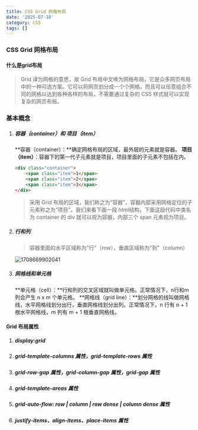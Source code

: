 ```yaml
---
title: CSS Grid 网格布局
date: '2025-07-18'
category: CSS
tags: []
---
```

### CSS Grid 网格布局

#### 什么是grid布局

  >Grid 译为网格的意思，故 Grid 布局中文唤为网格布局，它是众多网页布局中的一种可选方案。它可以将网页划分成一个个网格，而且可以任意组合不同的网格以达到各种各样的布局，不需要通过复杂的 CSS 样式就可以实现复杂的网页布局。 

### 基本概念

1. ##### **容器（container）和 项目（item）**

    **容器（container）：**确定网格布局的区域，最外层的元素就是容器。
   **项目（item）**：容器下的第一代子元素就是项目，项目里面的子元素不包括在内。

   ```html
   <div class="container">
       <span class="item">1</span>
       <span class="item">2</span>
       <span class="item">3</span>
   </div>
   ```

   >  采用 Grid 布局的区域，我们称之为“容器”，容器内部采用网格定位的子元素称之为“项目”。我们来看下面一段 html结构，下面这段代码中类名为 container 的 div 就可以视为容器，内部三个 span 元素视为项目。

2. ##### 行和列

   >   容器里面的水平区域称为"行"（row），垂直区域称为"列"（column） 

   ![1708669902041](C:\Users\spurs\AppData\Roaming\Typora\typora-user-images\1708669902041.png)

3. #####  网格线和单元格

   **单元格（cell）：**行和列的交叉区域就叫做单元格。正常情况下，n行和m列会产生 n x m 个单元格。
    **网格线（grid line）：**划分网格的线叫做网格线，水平网格线划分出行，垂直网格线划分出列。正常情况下，n 行有 n + 1 根水平网格线，m 列有 m + 1 根垂直网格线。

#### Grid 布局属性

1. ##### display:grid

2. ##### grid-template-columns 属性，grid-template-rows 属性

3. ##### grid-row-gap 属性，grid-column-gap 属性，grid-gap 属性

4. #####  grid-template-areas 属性

5. ##### grid-auto-flow: row | column | row dense | column dense 属性

6. #####  justify-items、align-items、place-items 属性


